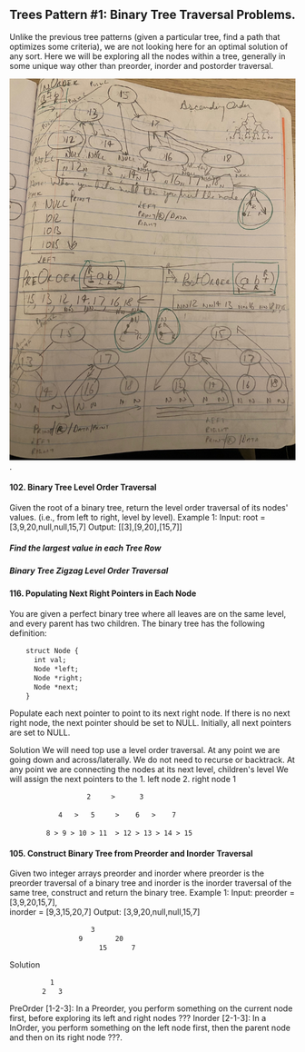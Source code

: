 ## Trees Pattern #1: Binary Tree Traversal Problems.
Unlike the previous tree patterns (given a particular tree, find a path that optimizes some criteria), we are not looking here for an optimal solution of any sort. 
Here we will be exploring all the nodes within a tree, generally in some unique way other than preorder, inorder and postorder traversal. 

![Binary Tree Traversals](/img/binarytree.jpg "Binary Tree Traversals").

#### 102. Binary Tree Level Order Traversal
   Given the root of a binary tree, return the level order traversal of its nodes' values. (i.e., from left to right, level by level).
   Example 1:
   Input: root = [3,9,20,null,null,15,7]
   Output: [[3],[9,20],[15,7]]

##### Find the largest value in each Tree Row 
##### Binary Tree Zigzag Level Order Traversal
   
#### 116. Populating Next Right Pointers in Each Node
You are given a perfect binary tree where all leaves are on the same level, and every parent has two children. 
The binary tree has the following definition:

        struct Node {
          int val;
          Node *left;
          Node *right;
          Node *next;
        }

Populate each next pointer to point to its next right node. If there is no next right node, 
the next pointer should be set to NULL.
Initially, all next pointers are set to NULL.

Solution
    We will need top use a level order traversal.
    At any point we are going down and across/laterally. We do not need to recurse or backtrack. 
    At any point we are connecting the nodes at its next level, children's level
    We will assign the next pointers to the 
            1. left node 
            2. right node
                             1
     
                       2     >      3
     
                4   >   5     >    6   >    7
     
             8 > 9 > 10 > 11  > 12 > 13 > 14 > 15            

#### 105. Construct Binary Tree from Preorder and Inorder Traversal
Given two integer arrays preorder and inorder where preorder is the preorder traversal of a binary tree and inorder is the inorder traversal of the same tree, construct and return the binary tree.
Example 1:
   Input: 
            preorder = [3,9,20,15,7],       
            inorder  = [9,3,15,20,7]
   Output: 
            [3,9,20,null,null,15,7]
                
                        3
                     9        20
                          15      7
Solution
   
              1
            2   3

PreOrder [1-2-3]: In a Preorder, you perform something on the current node first, before exploring its left and right nodes ???
Inorder  [2-1-3]: In a InOrder, you perform something on the left node first, then the parent node and then on its right node ???.